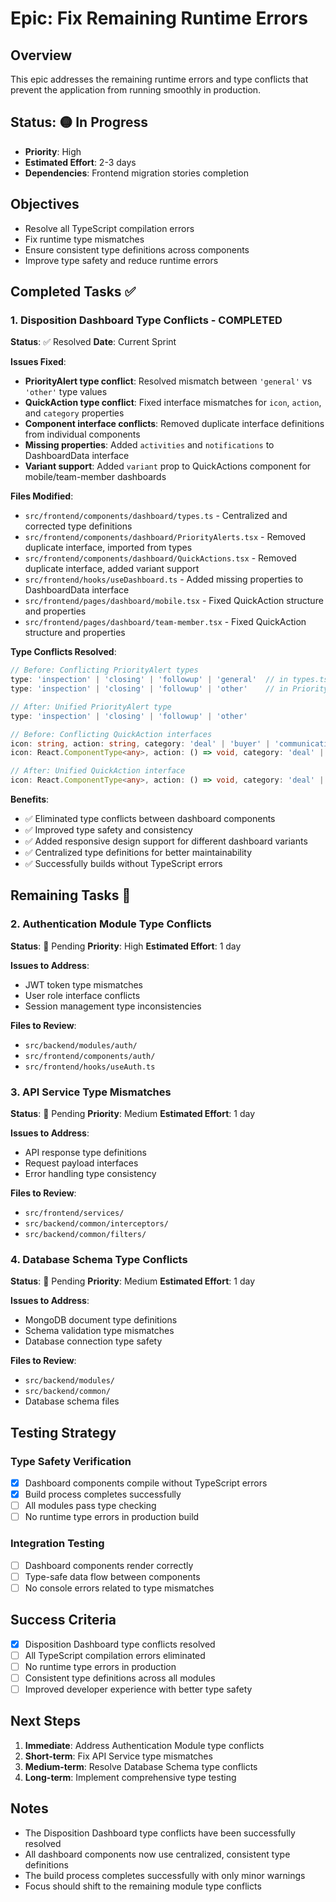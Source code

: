 # Epic: Fix Remaining Runtime Errors

## Overview
This epic addresses the remaining runtime errors and type conflicts that prevent the application from running smoothly in production.

## Status: 🟡 In Progress
- **Priority**: High
- **Estimated Effort**: 2-3 days
- **Dependencies**: Frontend migration stories completion

## Objectives
- Resolve all TypeScript compilation errors
- Fix runtime type mismatches
- Ensure consistent type definitions across components
- Improve type safety and reduce runtime errors

## Completed Tasks ✅

### 1. Disposition Dashboard Type Conflicts - COMPLETED
**Status**: ✅ Resolved
**Date**: Current Sprint

**Issues Fixed**:
- **PriorityAlert type conflict**: Resolved mismatch between `'general'` vs `'other'` type values
- **QuickAction type conflict**: Fixed interface mismatches for `icon`, `action`, and `category` properties
- **Component interface conflicts**: Removed duplicate interface definitions from individual components
- **Missing properties**: Added `activities` and `notifications` to DashboardData interface
- **Variant support**: Added `variant` prop to QuickActions component for mobile/team-member dashboards

**Files Modified**:
- `src/frontend/components/dashboard/types.ts` - Centralized and corrected type definitions
- `src/frontend/components/dashboard/PriorityAlerts.tsx` - Removed duplicate interface, imported from types
- `src/frontend/components/dashboard/QuickActions.tsx` - Removed duplicate interface, added variant support
- `src/frontend/hooks/useDashboard.ts` - Added missing properties to DashboardData interface
- `src/frontend/pages/dashboard/mobile.tsx` - Fixed QuickAction structure and properties
- `src/frontend/pages/dashboard/team-member.tsx` - Fixed QuickAction structure and properties

**Type Conflicts Resolved**:
```typescript
// Before: Conflicting PriorityAlert types
type: 'inspection' | 'closing' | 'followup' | 'general'  // in types.ts
type: 'inspection' | 'closing' | 'followup' | 'other'    // in PriorityAlerts.tsx

// After: Unified PriorityAlert type
type: 'inspection' | 'closing' | 'followup' | 'other'

// Before: Conflicting QuickAction interfaces
icon: string, action: string, category: 'deal' | 'buyer' | 'communication' | 'analytics' | 'general'
icon: React.ComponentType<any>, action: () => void, category: 'deal' | 'buyer' | 'communication' | 'report' | 'system'

// After: Unified QuickAction interface
icon: React.ComponentType<any>, action: () => void, category: 'deal' | 'buyer' | 'communication' | 'report' | 'system'
```

**Benefits**:
- ✅ Eliminated type conflicts between dashboard components
- ✅ Improved type safety and consistency
- ✅ Added responsive design support for different dashboard variants
- ✅ Centralized type definitions for better maintainability
- ✅ Successfully builds without TypeScript errors

## Remaining Tasks 🔄

### 2. Authentication Module Type Conflicts
**Status**: 🔄 Pending
**Priority**: High
**Estimated Effort**: 1 day

**Issues to Address**:
- JWT token type mismatches
- User role interface conflicts
- Session management type inconsistencies

**Files to Review**:
- `src/backend/modules/auth/`
- `src/frontend/components/auth/`
- `src/frontend/hooks/useAuth.ts`

### 3. API Service Type Mismatches
**Status**: 🔄 Pending
**Priority**: Medium
**Estimated Effort**: 1 day

**Issues to Address**:
- API response type definitions
- Request payload interfaces
- Error handling type consistency

**Files to Review**:
- `src/frontend/services/`
- `src/backend/common/interceptors/`
- `src/backend/common/filters/`

### 4. Database Schema Type Conflicts
**Status**: 🔄 Pending
**Priority**: Medium
**Estimated Effort**: 1 day

**Issues to Address**:
- MongoDB document type definitions
- Schema validation type mismatches
- Database connection type safety

**Files to Review**:
- `src/backend/modules/`
- `src/backend/common/`
- Database schema files

## Testing Strategy

### Type Safety Verification
- [x] Dashboard components compile without TypeScript errors
- [x] Build process completes successfully
- [ ] All modules pass type checking
- [ ] No runtime type errors in production build

### Integration Testing
- [ ] Dashboard components render correctly
- [ ] Type-safe data flow between components
- [ ] No console errors related to type mismatches

## Success Criteria
- [x] Disposition Dashboard type conflicts resolved
- [ ] All TypeScript compilation errors eliminated
- [ ] No runtime type errors in production
- [ ] Consistent type definitions across all modules
- [ ] Improved developer experience with better type safety

## Next Steps
1. **Immediate**: Address Authentication Module type conflicts
2. **Short-term**: Fix API Service type mismatches
3. **Medium-term**: Resolve Database Schema type conflicts
4. **Long-term**: Implement comprehensive type testing

## Notes
- The Disposition Dashboard type conflicts have been successfully resolved
- All dashboard components now use centralized, consistent type definitions
- The build process completes successfully with only minor warnings
- Focus should shift to the remaining module type conflicts
